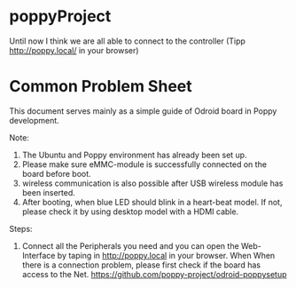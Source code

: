 # poppyProject

Until now I think we are all able to connect to the controller (Tipp http://poppy.local/ in your browser)

# Common Problem Sheet
This document serves mainly as a simple guide of Odroid board in Poppy development.

Note:
1.	The Ubuntu and Poppy environment has already been set up.
2.	Please make sure eMMC-module is successfully connected on the board before boot.
3.	wireless communication is also possible after USB wireless module has been inserted.
4.	After booting, when blue LED should blink in a heart-beat model. If not, please check it by using desktop model with a HDMI cable. 

Steps:
1.	Connect all the Peripherals you need and 
you can open the Web-Interface by taping in http://poppy.local in your browser.
When
When there is a connection problem, please first check if the board has access to the Net.
https://github.com/poppy-project/odroid-poppysetup
